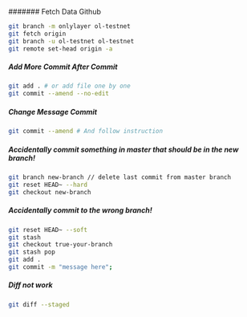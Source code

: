 ####### Fetch Data Github
```sh
git branch -m onlylayer ol-testnet
git fetch origin
git branch -u ol-testnet ol-testnet
git remote set-head origin -a
```

##### Add More Commit After Commit
```sh
git add . # or add file one by one
git commit --amend --no-edit
```

##### Change Message Commit 
```sh
git commit --amend # And follow instruction
```

##### Accidentally commit something in master that should be in the new branch!
```sh
git branch new-branch // delete last commit from master branch
git reset HEAD~ --hard
git checkout new-branch
```

##### Accidentally commit to the wrong branch!
```sh
git reset HEAD~ --soft
git stash
git checkout true-your-branch
git stash pop
git add .
git commit -m "message here";
```

##### Diff not work 
```sh
git diff --staged
```
